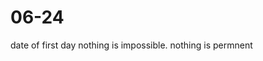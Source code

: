 # 06-24                               
date of first day
nothing is impossible.
nothing is permnent
